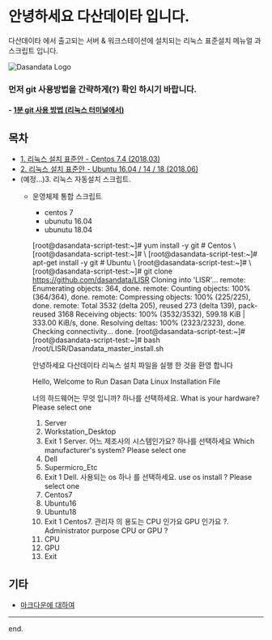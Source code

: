 # 안녕하세요 다산데이타 입니다.  
다산데이타 에서 출고되는 서버 & 워크스테이션에 설치되는 리눅스 표준설치 메뉴얼 과 스크립트 입니다.  

![Dasandata Logo](http://www.dasandata.co.kr/dasanlogo.jpg)

### 먼저 git 사용방법을 간략하게(?) 확인 하시기 바랍니다.    
#### - [1분 git 사용 방법 (리눅스 터미널에서)][how-to-git]  
[how-to-git]:https://github.com/dasandata/LISR/blob/master/how-to-git.md


## 목차
- [1. 리눅스 설치 표준안 - Centos 7.4 (2018.03)][centos7]  
- [2. 리눅스 설치 표준안 - Ubuntu 16.04 / 14 / 18 (2018.06)][ubuntu]  
- (예정...)3. 리눅스 자동설치 스크립트.
  - 운영체제 통합 스크립트
      - centos 7
      - ubunutu 16.04
      - ubunutu 18.04


      [root@dasandata-script-test:~]# yum install -y git  # Centos
\      [root@dasandata-script-test:~]#
\      [root@dasandata-script-test:~]# apt-get install -y git # Ubuntu
\      [root@dasandata-script-test:~]#
\      [root@dasandata-script-test:~]# git clone https://github.com/dasandata/LISR
      Cloning into 'LISR'...
      remote: Enumerating objects: 364, done.
      remote: Counting objects: 100% (364/364), done.
      remote: Compressing objects: 100% (225/225), done.
      remote: Total 3532 (delta 205), reused 273 (delta 139), pack-reused 3168
      Receiving objects: 100% (3532/3532), 599.18 KiB | 333.00 KiB/s, done.
      Resolving deltas: 100% (2323/2323), done.
      Checking connectivity... done.
      [root@dasandata-script-test:~]#
      [root@dasandata-script-test:~]# bash /root/LISR/Dasandata_master_install.sh

      안녕하세요 다산데이타 리눅스 설치 파일을 실행 한 것을 환영 합니다


      Hello, Welcome to Run Dasan Data Linux Installation File


      너의 하드웨어는 무엇 입니까? 하나를 선택하세요.
      What is your hardware? Please select one
      1) Server
      2) Workstation_Desktop
      3) Exit
      1
      Server.
      어느 제조사의 시스템인가요? 하나를 선택하세요
      Which manufacturer's system? Please select one
      1) Dell
      2) Supermicro_Etc
      3) Exit
      1
      Dell.
      사용되는 os 하나 를 선택하세요.
      use os install ? Please select one
      1) Centos7
      2) Ubuntu16
      3) Ubuntu18
      4) Exit
      1
      Centos7.
      관리자 의 용도는 CPU 인가요 GPU 인가요 ?.
      Administrator purpose CPU or GPU ?
      1) CPU
      2) GPU
      3) Exit





## 기타
- [마크다운에 대하여][markdown]
***

end.

[centos7]: https://github.com/dasandata/LISR/blob/master/CentOS7/Standard_Install_CentOS_7.md  
[ubuntu]: https://github.com/dasandata/LISR/blob/master/Ubuntu16/Standard_Install_Ubuntu.md  
[markdown]: https://github.com/dasandata/LISR/blob/master/makrdown.md
